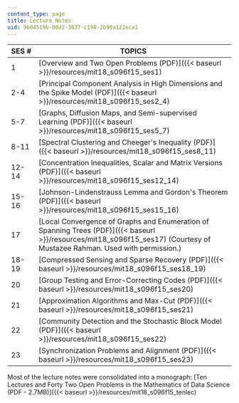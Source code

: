 ```yaml
---
content_type: page
title: Lecture Notes
uid: 9b04519b-00d2-3637-c198-2b90a122eca1
---
```


| SES # | TOPICS |
| --- | --- |
| 1 | [Overview and Two Open Problems (PDF)]({{< baseurl >}}/resources/mit18_s096f15_ses1) |
| 2-4 | [Principal Component Analysis in High Dimensions and the Spike Model (PDF)]({{< baseurl >}}/resources/mit18_s096f15_ses2_4) |
| 5-7 | [Graphs, Diffusion Maps, and Semi-supervised Learning (PDF)]({{< baseurl >}}/resources/mit18_s096f15_ses5_7) |
| 8-11 | [Spectral Clustering and Cheeger's Inequality (PDF)]({{< baseurl >}}/resources/mit18_s096f15_ses8_11) |
| 12-14 | [Concentration Inequalities, Scalar and Matrix Versions (PDF)]({{< baseurl >}}/resources/mit18_s096f15_ses12_14) |
| 15-16 | [Johnson-Lindenstrauss Lemma and Gordon's Theorem (PDF)]({{< baseurl >}}/resources/mit18_s096f15_ses15_16) |
| 17 | [Local Convergence of Graphs and Enumeration of Spanning Trees (PDF)]({{< baseurl >}}/resources/mit18_s096f15_ses17) (Courtesy of Mustazee Rahman. Used with permission.) |
| 18-19 | [Compressed Sensing and Sparse Recovery (PDF)]({{< baseurl >}}/resources/mit18_s096f15_ses18_19) |
| 20 | [Group Testing and Error-Correcting Codes (PDF)]({{< baseurl >}}/resources/mit18_s096f15_ses20) |
| 21 | [Approximation Algorithms and Max-Cut (PDF)]({{< baseurl >}}/resources/mit18_s096f15_ses21) |
| 22 | [Community Detection and the Stochastic Block Model (PDF)]({{< baseurl >}}/resources/mit18_s096f15_ses22) |
| 23 | [Synchronization Problems and Alignment (PDF)]({{< baseurl >}}/resources/mit18_s096f15_ses23) 

Most of the lecture notes were consolidated into a monograph: [Ten Lectures and Forty Two Open Problems in the Mathematics of Data Science (PDF - 2.7MB)]({{< baseurl >}}/resources/mit18_s096f15_tenlec)
